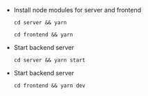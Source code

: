 - Install node modules for server and frontend

  ```
  cd server && yarn
  ```

  ```
  cd frontend && yarn
  ```

- Start backend server
  ```
  cd server && yarn start
  ```
- Start backend server
  ```
  cd frontend && yarn dev
  ```
